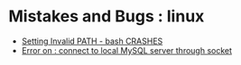 # Mistakes and Bugs : linux

- [Setting Invalid PATH - bash CRASHES](./mistakes-by-dev/linux/invalid-path-bash-command-404.html)
- [Error on : connect to local MySQL server through socket](./mistakes-by-dev/linux/mysql-reinstallation-debian10.html)
